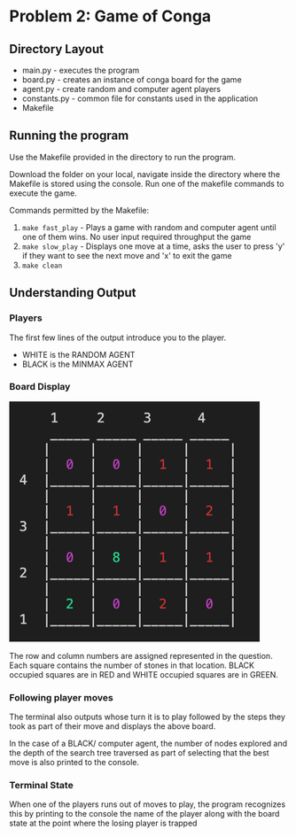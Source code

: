 # Problem 2: Game of Conga

## Directory Layout

* main.py - executes the program
* board.py - creates an instance of conga board for the game
* agent.py - create random and computer agent players
* constants.py - common file for constants used in the application
* Makefile

## Running the program

Use the Makefile provided in the directory to run the program.

Download the folder on your local, navigate inside the directory where the Makefile is stored using the console. Run one of the makefile commands to execute the game.

Commands permitted by the Makefile:

1. `make fast_play` - Plays a game with random and computer agent until one of them wins. No user input required throughput the game
2. `make slow_play` - Displays one move at a time, asks the user to press 'y' if they want to see the next move and 'x' to exit the game
3. `make clean`

## Understanding Output

### Players

The first few lines of the output introduce you to the player.

* WHITE is the RANDOM AGENT
* BLACK is the MINMAX AGENT

### Board Display

![1625420944833.png](image/README/1625420944833.png)

The row and column numbers are assigned represented in the question. Each square contains the number of stones in that location. BLACK occupied squares are in RED and WHITE occupied squares are in GREEN.

### Following player moves

The terminal also outputs whose turn it is to play followed by the steps they took as part of their move and displays the above board.

In the case of a BLACK/ computer agent, the number of nodes explored and the depth of the search tree traversed as part of selecting that the best move is also printed to the console.

### **Terminal State**

When one of the players runs out of moves to play, the program recognizes this by printing to the console the name of the player along with the board state at the point where the losing player is trapped

